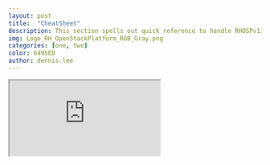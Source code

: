 ```yaml
---
layout: post
title:  "CheatSheet"
description: This section spells out quick reference to handle RHOSPv13.
img: Logo_RH_OpenStackPlatform_RGB_Gray.png
categories: [one, two]
color: 6495ED
author: dennis.lee
---
```


<iframe src="https://docs.google.com/document/d/e/2PACX-1vRVS2-CX6KpVC7YU8gjK6w7CCRwim8EHKt1bQ2F1KMFKPN7vTQf8DWeYUuWxC7OMKYlqOh4rLW7BO-C/pub?embedded=true"></iframe>
